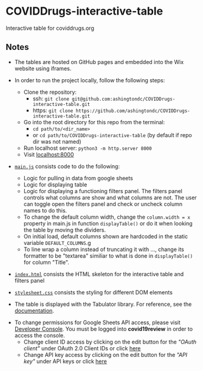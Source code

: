 # COVIDDrugs-interactive-table

Interactive table for coviddrugs.org

## Notes

- The tables are hosted on GitHub pages and embedded into the Wix website using iframes.

- In order to run the project locally, follow the following steps:

  - Clone the repository:
    - ssh: `git clone git@github.com:ashingtondc/COVIDDrugs-interactive-table.git`
    - https: `git clone https://github.com/ashingtondc/COVIDDrugs-interactive-table.git`
  - Go into the root directory for this repo from the terminal:
    - `cd path/to/<dir_name>`
    - or `cd path/to/COVIDDrugs-interactive-table` (by default if repo dir was not named)
  - Run localhost server: `python3 -m http.server 8000`
  - Visit [localhost:8000](http://localhost:8000/)

- [`main.js`](main.js) consists code to do the following:

  - Logic for pulling in data from google sheets
  - Logic for displaying table
  - Logic for displaying a functioning filters panel. The filters panel controls what columns
    are show and what columns are not. The user can toggle open the filters panel and check or
    uncheck column names to do this.
  - To change the default column width, change the `column.width = x` property in main.js in
    function `displayTable()` or do it when looking the table by moving the dividers.
  - On initial load, default columns shown are hardcoded in the static variable `DEFAULT_COLUMNS`.g
  - To line wrap a column instead of truncating it with ..., change its formatter to be "textarea"
    similiar to what is done in `displayTable()` for column "Title".

- [`index.html`](index.html) consists the HTML skeleton for the interactive table and filters panel

- [`stylesheet.css`](stylesheet.css) consists the styling for different DOM elements

- The table is displayed with the Tabulator library. For reference, see the [documentation](http://tabulator.info/docs/4.6/layout).

* To change permissions for Google Sheets API access, please visit [Developer Console](https://console.developers.google.com/apis/credentials?authuser=1&folder=&organizationId=&project=quickstart-1589347900568). You must be logged into **covid19review** in order to access the console.
  - Change client ID access by clicking on the edit button for the _"OAuth client"_ under OAuth 2.0 Client IDs or click [here](https://console.developers.google.com/apis/credentials/oauthclient/1059571606840-htaveei63vm396kqssjulqbnpfra4mdq.apps.googleusercontent.com?authuser=1&project=quickstart-1589347900568)
  - Change API key access by clicking on the edit button for the _"API key"_ under API keys or click [here](https://console.developers.google.com/apis/credentials/key/352f626b-f719-47cd-bfb0-57c57560e0f8?authuser=1&project=quickstart-1589347900568)
